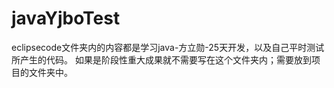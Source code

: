 # javaYjboTest
eclipsecode文件夹内的内容都是学习java-方立勋-25天开发，以及自己平时测试所产生的代码。
如果是阶段性重大成果就不需要写在这个文件夹内；需要放到项目的文件夹中。
